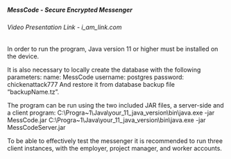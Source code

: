 ##### MessCode - Secure Encrypted Messenger

###### Video Presentation Link - i_am_link.com

In order to run the program, Java version 11 or higher must be installed on the device.

It is also necessary to locally create the database with the following parameters:
name: MessCode
username: postgres
password: chickenattack777
And restore it from database backup file “backupName.tz”.

The program can be run using the two included JAR files, a server-side and a client program:
C:\Progra~1\Java\your_11_java_version\bin\java.exe -jar MessCode.jar
C:\Progra~1\Java\your_11_java_version\bin\java.exe -jar MessCodeServer.jar

To be able to effectively test the messenger it is recommended to run three client instances, with the employer, project manager, and worker accounts.

